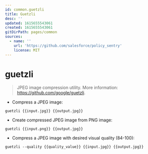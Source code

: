 ```yaml
---
id: common.guetzli
title: Guetzli
desc: ''
updated: 1615655543061
created: 1615655543061
gitDirPath: pages/common
sources:
  - name: ''
    url: 'https://github.com/salesforce/policy_sentry'
    license: MIT
---
```

# guetzli

> JPEG image compression utility.
> More information: <https://github.com/google/guetzli>.

- Compress a JPEG image:

`guetzli {{input.jpg}} {{output.jpg}}`

- Create compressed JPEG image from PNG image:

`guetzli {{input.png}} {{output.jpg}}`

- Compress a JPEG image with desired visual quality (84-100):

`guetzli --quality {{quality_value}} {{input.jpg}} {{output.jpg}}`


